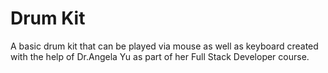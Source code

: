 # Drum Kit

A basic drum kit that can be played via mouse as well as keyboard created with the help of Dr.Angela Yu as part of her Full Stack Developer course.
